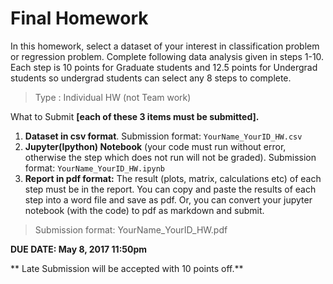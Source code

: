 # Final Homework

In this homework, select a dataset of your interest in classification problem or regression problem. Complete following data analysis given in steps 1-10. Each step is 10 points for Graduate students and 12.5 points for Undergrad students so undergrad students can select any 8 steps to complete.

> Type : Individual HW (not Team work)

What to Submit **[each of these 3 items must be submitted].**

1. **Dataset in csv format**. Submission format: ```YourName_YourID_HW.csv```
2. **Jupyter(Ipython) Notebook** (your code must run without error, otherwise the step which does not run will not be graded). Submission format: ```YourName_YourID_HW.ipynb```
3. **Report in pdf format:** The result (plots, matrix, calculations etc) of each step must be in the report. You can copy and paste the results of each step into a word file and save as pdf.  Or, you can convert your jupyter notebook (with the code) to pdf as markdown and submit.

> Submission format: YourName_YourID_HW.pdf

**DUE DATE: May 8, 2017 11:50pm**

** Late Submission will be accepted with 10 points off.**
